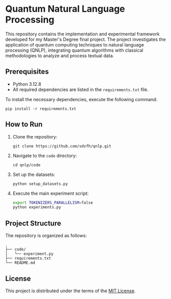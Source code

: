 # Quantum Natural Language Processing

This repository contains the implementation and experimental framework developed for my Master's Degree final project. The project investigates the application of quantum computing techniques to natural language processing (QNLP), integrating quantum algorithms with classical methodologies to analyze and process textual data.

## Prerequisites

- Python 3.12.8
- All required dependencies are listed in the `requirements.txt` file.

To install the necessary dependencies, execute the following command:

    pip install -r requirements.txt

## How to Run

1. Clone the repository:

       git clone https://github.com/sdvfh/qnlp.git

2. Navigate to the `code` directory:

       cd qnlp/code

3. Set up the datasets:
   
       python setup_datasets.py

4. Execute the main experiment script:
   ```bash
   export TOKENIZERS_PARALLELISM=false
   python experiments.py
   ```

## Project Structure

The repository is organized as follows:

    .
    ├── code/
    │   └── experiment.py
    ├── requirements.txt
    └── README.md

## License

This project is distributed under the terms of the [MIT License](LICENSE).
